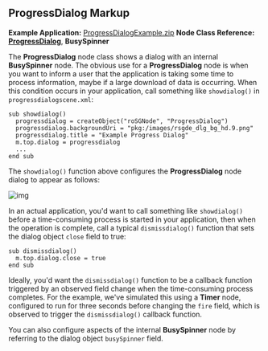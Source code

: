## ProgressDialog Markup

**Example Application:** [ProgressDialogExample.zip](https://sdkdocs.roku.com/download/attachments/4262970/ProgressDialogExample.zip?version=2&modificationDate=1471022356351&api=v2)
**Node Class Reference:** [**ProgressDialog**](https://sdkdocs.roku.com/display/sdkdoc/ProgressDialog), **BusySpinner**

The **ProgressDialog** node class shows a dialog with an internal **BusySpinner** node. The obvious use for a **ProgressDialog** node is when you want to inform a user that the application is taking some time to process information, maybe if a large download of data is occurring. When this condition occurs in your application, call something like `showdialog()` in `progressdialogscene.xml`:

```
sub showdialog()
  progressdialog = createObject("roSGNode", "ProgressDialog")
  progressdialog.backgroundUri = "pkg:/images/rsgde_dlg_bg_hd.9.png"
  progressdialog.title = "Example Progress Dialog"
  m.top.dialog = progressdialog
  ...
end sub
```

The `showdialog()` function above configures the **ProgressDialog** node dialog to appear as follows:

![img](https://sdkdocs.roku.com/download/attachments/4262970/progressdialogdoc.jpg?version=2&modificationDate=1472838318411&api=v2) 

In an actual application, you'd want to call something like `showdialog()` before a time-consuming process is started in your application, then when the operation is complete, call a typical `dismissdialog()` function that sets the dialog object `close` field to true:

```
sub dismissdialog()
  m.top.dialog.close = true
end sub
```

Ideally, you'd want the `dismissdialog()` function to be a callback function triggered by an observed field change when the time-consuming process completes. For the example, we've simulated this using a **Timer** node, configured to run for three seconds before changing the `fire` field, which is observed to trigger the `dismissdialog()` callback function.

You can also configure aspects of the internal **BusySpinner** node by referring to the dialog object `busySpinner` field.